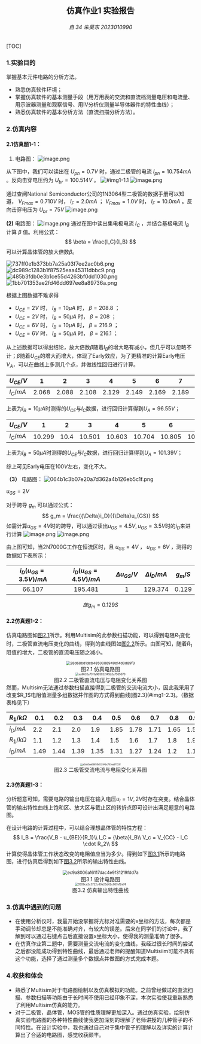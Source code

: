 <h2  align = "center" >仿真作业1 实验报告</h2>

<h6 align = "center">自 34 朱昊东 2023010990</h6>

[TOC]

### 1.实验目的

掌握基本元件电路的分析方法。

- 熟悉仿真软件环境；
- 掌握仿真软件的基本测量手段（用万用表的交流和直流档测量电压和电流量、用示波器测量和观察信号、用IV分析仪测量半导体器件的特性曲线）；
- 熟悉仿真软件的基本分析方法（直流扫描分析方法）。

### 2.仿真内容

#### 2.1仿真题1-1：

1. 电路图：
		 ![image.png](https://raw.githubusercontent.com/Tendourisu/images/master/20250302105946938.png)


从下图中，我们可以读出在 $U_{pn} = 0.7V$ 时，通过二极管的电流 $I_{pn} = 10.754mA$ 。反向击穿电压约为 $U_{br} = 100.514V$ 。
![#img1-1.1](https://raw.githubusercontent.com/Tendourisu/images/master/20250302105644920.png)
![image.png](https://raw.githubusercontent.com/Tendourisu/images/master/20250302110057670.png)

通过查阅National Semiconductor公司的1N3064型二极管的数据手册可以知道， $V_{Fmax} = 0.710V$ 时， $I_F = 2.0mA$ ； $V_{Fmax} = 1.0V$ 时， $I_F = 10.0mA$ 。反向击穿电压为 $U_{br} = 75V$ 
![image.png](https://raw.githubusercontent.com/Tendourisu/images/master/20250302110506964.png)


**(2)** 电路图：
		![image.png](https://raw.githubusercontent.com/Tendourisu/images/master/20250302111102051.png)
通过在图中读出集电极电流 $I_C$ ，并结合基极电流 $I_B$ 计算 $\beta$ 值。利用公式：
$$
\beta = \frac{I_C}{I_B}
$$
可以计算晶体管的放大倍数$\beta$。


![737ff0e1b373bb7a25a03f7ee2ac0b6.png](https://raw.githubusercontent.com/Tendourisu/images/master/737ff0e1b373bb7a25a03f7ee2ac0b6.png)
![dc989c1283b1f87525eaa45311dbbc9.png](https://raw.githubusercontent.com/Tendourisu/images/master/dc989c1283b1f87525eaa45311dbbc9.png)
![485b3fdb0e3b1ce55d4263bf0dd1030.png](https://raw.githubusercontent.com/Tendourisu/images/master/485b3fdb0e3b1ce55d4263bf0dd1030.png)
![1bb701353ae2fd46dd697ee8a89736a.png](https://raw.githubusercontent.com/Tendourisu/images/master/1bb701353ae2fd46dd697ee8a89736a.png)


根据上图数据不难求得
-  $U_{CE} = 2V$ 时， $I_B = 10{\mu}A$ 时， $\beta = 208.8$ ；
-  $U_{CE} = 2V$ 时， $I_B = 50{\mu}A$ 时， $\beta = 208$ ；
-  $U_{CE} = 6V$ 时， $I_B = 10{\mu}A$ 时， $\beta = 216.9$ ； 
- $U_{CE} = 6V$ 时， $I_B = 50{\mu}A$ 时， $\beta = 216.1$ ；

从上述数据可以得出结论，放大倍数$\beta$随着$I_B$的增大略有减小，但几乎可以忽略不计；$\beta$随着$U_{CE}$的增大而增大，体现了Early效应，为了更精准的计算Early电压$V_A$，可以在曲线上多测几个点，并做线性回归进行计算。

| $U_{CE}/V$ |   1   |   2   |   3   |   4   |   5   |   6   |   7   |   8   |
| ---------- | :---: | :---: | :---: | :---: | :---: | :---: | :---: | :---: |
| $I_C/mA$   | 2.068 | 2.088 | 2.108 | 2.129 | 2.149 | 2.169 | 2.189 | 2.221 |

上表为$I_B = 10{\mu}A$时测得的$U_{CE}$与$I_C$数据，进行回归计算得到$U_A = 96.55V$；

| $U_{CE}/V$ |   1    |  2   |   3    |   4    |   5    |   6    |   7    |  8   |
| ---------- | :----: | :--: | :----: | :----: | :----: | :----: | :----: | :--: |
| $I_C/mA$   | 10.299 | 10.4 | 10.501 | 10.603 | 10.704 | 10.805 | 10.906 |  11  |

上表为$I_B = 50{\mu}A$时测得的$U_{CE}$与$I_C$数据，进行回归计算得到$U_A = 101.39V$；

综上可见Early电压在$100V$左右，变化不大。

**（3）** 电路图：
	![064b1c3b07e20a7d362a4b126eb5c1f.png](https://raw.githubusercontent.com/Tendourisu/images/master/064b1c3b07e20a7d362a4b126eb5c1f.png)

$u_{GS} = 2V$ 


对于跨导 $g_m$ 可以通过公式：
$$
g_m = \frac{{\Delta}i_D}{{\Delta}u_{GS}}
$$
如需计算$u_{GS} = 4V$时的跨导，可以通过读出$u_{GS} = 4.5V, u_{GS} = 3.5V$时的$i_D$来进行计算
![image.png](https://raw.githubusercontent.com/Tendourisu/images/master/20250302114052565.png)
![image.png](https://raw.githubusercontent.com/Tendourisu/images/master/20250302114113159.png)

由上图可知，当2N7000G工作在恒流区时，且 $u_{GS} = 4V$ ， $u_{DS}=6V$ ，测得的数据如下表所示：

| $i_D(u_{GS} = 3.5V)/mA$ | $i_D(u_{GS} = 4.5V)/mA$ | ${\Delta}u_{GS}/V$ | ${\Delta}i_D/mA$ | $g_m/S$ |
| :---------------------: | :---------------------: | :----------------: | :--------------: | :-----: |
|         66.107          |         195.481         |         1          |     129.374      |  0.129  |

$$
故 g_m = 0.129S
$$

#### 2.2仿真题1-2：

仿真电路图如[图2.1](#img1-2.1)所示。利用Multisim的此参数扫描功能，可以得到电阻$R_1$变化时，二极管直流电压变化的曲线，得到的曲线图如[图2.2](#img1-2.2)所示。由图可知，随着$R_1$阻值的增大，二极管的直流电压随之减小。

<center><a name = "img1-2.1"></a><img src="仿真1_2019011455.assets/28d68bd1deb4850086949e14d0d89f3.png" alt="28d68bd1deb4850086949e14d0d89f3" style="zoom:67%;" /><br>图2.1 仿真电路图</center>

<center><a name = "img1-2.2"></a><img src="仿真1_2019011455.assets/ea9632a7311a965822f45b2a7565670-1615644087071.png" alt="ea9632a7311a965822f45b2a7565670" style="zoom:50%;" /><br>图2.2 二极管直流电压与电阻变化关系图</center>
然而，Multisim无法通过参数扫描直接得到二极管的交流电流大小，因此我采用了改变$R_1$电阻值测量多组数据并作图的方式得到曲线[图2.3](#img1-2.3)。（数据表格见下）

| $R_1/k{\Omega}$ | 0.1  | 0.2  | 0.3  | 0.4  | 0.5  | 0.6  | 0.7  | 0.8  | 0.9  | 1.0  |
| --------------- | ---- | ---- | ---- | ---- | ---- | ---- | ---- | ---- | ---- | ---- |
| $i_D/mA$        | 2.2  | 2.1  | 2.0  | 1.9  | 1.85 | 1.78 | 1.71 | 1.65 | 1.59 | 1.54 |
| $R_1/k{\Omega}$ | 1.1  | 1.2  | 1.3  | 1.4  | 1.5  | 1.6  | 1.7  | 1.8  | 1.9  | 2.0  |
| $i_D/mA$        | 1.49 | 1.44 | 1.39 | 1.35 | 1.31 | 1.27 | 1.24 | 1.2  | 1.17 | 1.14 |

<center><a name = "img1-2.3"><img src="仿真1_2019011455.assets/e3ab5ee6885fb03294bc793ee91733f.png" alt="e3ab5ee6885fb03294bc793ee91733f" style="zoom:40%;" /><br>图2.3 二极管交流电流与电阻变化关系图</center>

#### 2.3仿真题1-3：

分析题意可知，需要电路的输出电压在输入电压$u_I = 1V, 2V$时存在突变。结合晶体管的输出特性曲线上饱和区、放大区与截止区的转折点即可设计出满足题意的电路图。

在设计电路的计算过程中，可以结合理想晶体管的特性方程：
$$
I_B = \frac{V_B - u_{BE}}{R_1}\\
I_C = {\beta}I_B\\
V_c = V_{CC} - I_C \cdot R_2\\
$$
计算使得晶体管工作状态改变的电阻值应当为多少。得到如下[图3.1](#img1-3.1)所示的电路图，进行仿真后得到如下[图3.2](#img1-3.2)所示的输出特性曲线。


<center><a name = "img1-3.1"></a><img src="仿真1_2019011455.assets/ec9a8006a16117dac4e9f31219fdd7a.png" alt="ec9a8006a16117dac4e9f31219fdd7a" style="zoom:80%;" /><br>图3.1 设计电路图</center>

<center><a name = "img1-3.2"></a><img src="仿真1_2019011455.assets/0509ce2c3722c40e23d42c867e12e74-1615646899285.png" alt="0509ce2c3722c40e23d42c867e12e74" style="zoom:50%;" /><br>图3.2 仿真输出特性曲线</center>

### 3.仿真中遇到的问题

- 在使用分析仪时，我最开始没掌握将光标对准需要的x坐标的方法，每次都是手动调节却总是不能准确对齐，有较大的误差。后来在同学们的讨论中，我了解到可以通过右键点击后直接设置x坐标大小，使得我的测量准确了很多。
- 在仿真作业第二题中，需要测量交流电流的变化曲线，我经过很长时间的尝试之后都没能成功得到特性曲线，最后通过老师的提醒知道Multisiim可能不具有这个功能，选择了通过测量多个数据点并做图的方式完成本题。

### 4.收获和体会

- 熟悉了Multisim对于电路图绘制以及仿真模拟的功能。之前曾经做过的直流扫描、参数扫描等功能由于长时间不使用已经印象不深，本次实验使我重新熟悉了利用Multisim仿真的能力。
- 对于二极管，晶体管，MOS管的性质理解更加深入。通过仿真实验，绘制仿真实验电路图的各种特性曲线使我更加深刻的理解了老师讲授的几种管子的不同特性。在设计实验中，我也通过自己对于集中管子的理解以及详实的计算计算出了合适的电路图，感觉收获颇丰。

